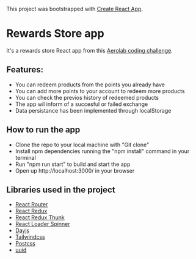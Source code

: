 This project was bootstrapped with [Create React App](https://github.com/facebook/create-react-app).

# Rewards Store app

It's a rewards store React app from this [Aerolab coding challenge](https://aerolabchallenge.docs.apiary.io/#reference).

## Features:

- You can redeem products from the points you already have
- You can add more points to your account to redeem more products
- You can check the previos history of redeemed products
- The app wil inform of a succesful or failed exchange
- Data persistance has been implemented through localStorage

## How to run the app

- Clone the repo to your local machine with "Git clone"
- Install npm dependencies running the "npm install" command in your terminal
- Run "npm run start" to build and start the app
- Open up http://localhost:3000/ in your browser

## Libraries used in the project

- [React Router](https://reactrouter.com/)
- [React Redux](https://react-redux.js.org/)
- [React Redux Thunk](https://github.com/reduxjs/redux-thunk)
- [React Loader Spinner](https://www.npmjs.com/package/react-loader-spinner)
- [Dayjs](https://day.js.org/)
- [Tailwindcss](https://tailwindcss.com/)
- [Postcss](https://postcss.org/)
- [uuid](https://www.npmjs.com/package/uuid)

